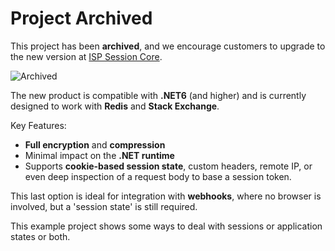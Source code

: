 # Project Archived

This project has been **archived**, and we encourage customers to upgrade to the new version at [ISP Session Core](https://github.com/egbertn/ispsession.core).

![Archived](https://github.com/egbertn/ispsession.io/archive-image.jpeg)

The new product is compatible with **.NET6** (and higher) and is currently designed to work with **Redis** and **Stack Exchange**.

Key Features:
- **Full encryption** and **compression**
- Minimal impact on the **.NET runtime**
- Supports **cookie-based session state**, custom headers, remote IP, or even deep inspection of a request body to base a session token.

This last option is ideal for integration with **webhooks**, where no browser is involved, but a 'session state' is still required.

This example project shows some ways to deal with sessions or application states or both.